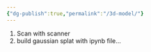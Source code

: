 ```yaml
---
{"dg-publish":true,"permalink":"/3d-model/"}
---
```



1. Scan with scanner
2. build gaussian splat with ipynb file...
